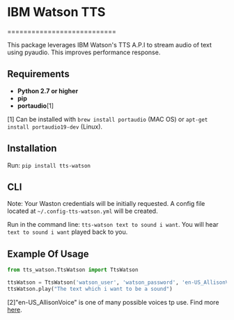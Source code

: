 # IBM Watson TTS
===========================

This package leverages IBM Watson's TTS A.P.I to stream audio of text using pyaudio. This improves performance response.

## Requirements

- **Python 2.7 or higher**
- **pip**
- **portaudio**[1]

[1] Can be installed with `brew install portaudio` (MAC OS) or `apt-get install portaudio19-dev` (Linux).

## Installation

Run: `pip install tts-watson`

## CLI

Note: Your Waston credentials will be initially requested. A config file located at `~/.config-tts-watson.yml` will be created.

Run in the command line: `tts-watson text to sound i want`. You will hear `text to sound i want` played back to you.

## Example Of Usage

```python
from tts_watson.TtsWatson import TtsWatson

ttsWatson = TtsWatson('watson_user', 'watson_password', 'en-US_AllisonVoice') #[2] 
ttsWatson.play("The text which i want to be a sound")
```

[2]"en-US_AllisonVoice" is one of many possible voices tp use. Find more [here](https://www.ibm.com/smarterplanet/us/en/ibmwatson/developercloud/doc/text-to-speech/using.shtml#voices).

